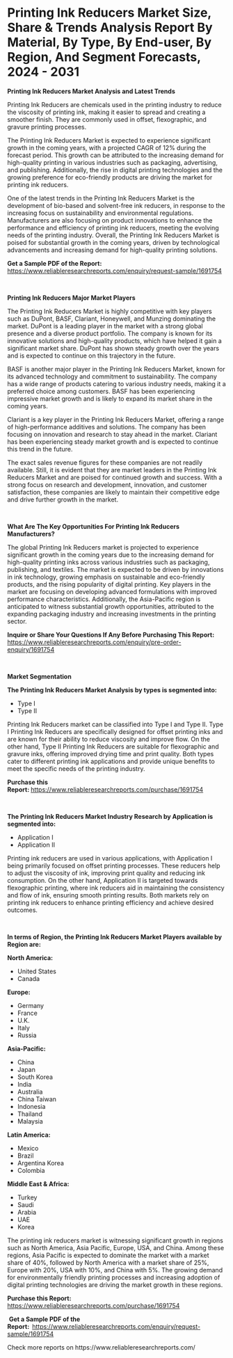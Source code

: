 <p><h1>Printing Ink Reducers Market Size, Share & Trends Analysis Report By Material, By Type, By End-user, By Region, And Segment Forecasts, 2024 - 2031</h1></p><p><strong>Printing Ink Reducers Market Analysis and Latest Trends</strong></p>
<p><p>Printing Ink Reducers are chemicals used in the printing industry to reduce the viscosity of printing ink, making it easier to spread and creating a smoother finish. They are commonly used in offset, flexographic, and gravure printing processes. </p><p>The Printing Ink Reducers Market is expected to experience significant growth in the coming years, with a projected CAGR of 12% during the forecast period. This growth can be attributed to the increasing demand for high-quality printing in various industries such as packaging, advertising, and publishing. Additionally, the rise in digital printing technologies and the growing preference for eco-friendly products are driving the market for printing ink reducers.</p><p>One of the latest trends in the Printing Ink Reducers Market is the development of bio-based and solvent-free ink reducers, in response to the increasing focus on sustainability and environmental regulations. Manufacturers are also focusing on product innovations to enhance the performance and efficiency of printing ink reducers, meeting the evolving needs of the printing industry. Overall, the Printing Ink Reducers Market is poised for substantial growth in the coming years, driven by technological advancements and increasing demand for high-quality printing solutions.</p></p>
<p><strong>Get a Sample PDF of the Report:&nbsp;</strong> <a href="https://www.reliableresearchreports.com/enquiry/request-sample/1691754">https://www.reliableresearchreports.com/enquiry/request-sample/1691754</a></p>
<p>&nbsp;</p>
<p><strong>Printing Ink Reducers Major Market Players</strong></p>
<p><p>The Printing Ink Reducers Market is highly competitive with key players such as DuPont, BASF, Clariant, Honeywell, and Munzing dominating the market. DuPont is a leading player in the market with a strong global presence and a diverse product portfolio. The company is known for its innovative solutions and high-quality products, which have helped it gain a significant market share. DuPont has shown steady growth over the years and is expected to continue on this trajectory in the future.</p><p>BASF is another major player in the Printing Ink Reducers Market, known for its advanced technology and commitment to sustainability. The company has a wide range of products catering to various industry needs, making it a preferred choice among customers. BASF has been experiencing impressive market growth and is likely to expand its market share in the coming years.</p><p>Clariant is a key player in the Printing Ink Reducers Market, offering a range of high-performance additives and solutions. The company has been focusing on innovation and research to stay ahead in the market. Clariant has been experiencing steady market growth and is expected to continue this trend in the future.</p><p>The exact sales revenue figures for these companies are not readily available. Still, it is evident that they are market leaders in the Printing Ink Reducers Market and are poised for continued growth and success. With a strong focus on research and development, innovation, and customer satisfaction, these companies are likely to maintain their competitive edge and drive further growth in the market.</p></p>
<p>&nbsp;</p>
<p><strong>What Are The Key Opportunities For Printing Ink Reducers Manufacturers?</strong></p>
<p><p>The global Printing Ink Reducers market is projected to experience significant growth in the coming years due to the increasing demand for high-quality printing inks across various industries such as packaging, publishing, and textiles. The market is expected to be driven by innovations in ink technology, growing emphasis on sustainable and eco-friendly products, and the rising popularity of digital printing. Key players in the market are focusing on developing advanced formulations with improved performance characteristics. Additionally, the Asia-Pacific region is anticipated to witness substantial growth opportunities, attributed to the expanding packaging industry and increasing investments in the printing sector.</p></p>
<p><strong>Inquire or Share Your Questions If Any Before Purchasing This Report:</strong> <a href="https://www.reliableresearchreports.com/enquiry/pre-order-enquiry/1691754">https://www.reliableresearchreports.com/enquiry/pre-order-enquiry/1691754</a></p>
<p>&nbsp;</p>
<p><strong>Market Segmentation</strong></p>
<p><strong>The Printing Ink Reducers Market Analysis by types is segmented into:</strong></p>
<p><ul><li>Type I</li><li>Type II</li></ul></p>
<p><p>Printing Ink Reducers market can be classified into Type I and Type II. Type I Printing Ink Reducers are specifically designed for offset printing inks and are known for their ability to reduce viscosity and improve flow. On the other hand, Type II Printing Ink Reducers are suitable for flexographic and gravure inks, offering improved drying time and print quality. Both types cater to different printing ink applications and provide unique benefits to meet the specific needs of the printing industry.</p></p>
<p><strong>Purchase this Report:&nbsp;</strong><a href="https://www.reliableresearchreports.com/purchase/1691754">https://www.reliableresearchreports.com/purchase/1691754</a></p>
<p>&nbsp;</p>
<p><strong>The Printing Ink Reducers Market Industry Research by Application is segmented into:</strong></p>
<p><ul><li>Application I</li><li>Application II</li></ul></p>
<p><p>Printing ink reducers are used in various applications, with Application I being primarily focused on offset printing processes. These reducers help to adjust the viscosity of ink, improving print quality and reducing ink consumption. On the other hand, Application II is targeted towards flexographic printing, where ink reducers aid in maintaining the consistency and flow of ink, ensuring smooth printing results. Both markets rely on printing ink reducers to enhance printing efficiency and achieve desired outcomes.</p></p>
<p>&nbsp;</p>
<p><strong>In terms of Region, the Printing Ink Reducers Market Players available by Region are:</strong></p>
<p>
    <p> <strong> North America: </strong>
        <ul>
            <li>United States</li>
            <li>Canada</li>
        </ul>
        </p> 
    <p> <strong> Europe: </strong>
        <ul>
            <li>Germany</li>
            <li>France</li>
            <li>U.K.</li>
            <li>Italy</li>
            <li>Russia</li>
        </ul>
        </p> 
    <p> <strong> Asia-Pacific: </strong>
        <ul>
            <li>China</li>
            <li>Japan</li>
            <li>South Korea</li>
            <li>India</li>
            <li>Australia</li>
            <li>China Taiwan</li>
            <li>Indonesia</li>
            <li>Thailand</li>
            <li>Malaysia</li>
        </ul>
        </p> 
    <p> <strong> Latin America: </strong>
        <ul>
            <li>Mexico</li>
            <li>Brazil</li>
            <li>Argentina Korea</li>
            <li>Colombia</li>
        </ul>
        </p> 
    <p> <strong> Middle East & Africa: </strong>
        <ul>
            <li>Turkey</li>
            <li>Saudi</li>
            <li>Arabia</li>
            <li>UAE</li>
            <li>Korea</li>
        </ul>
    </p>
    </p>
<p><p>The printing ink reducers market is witnessing significant growth in regions such as North America, Asia Pacific, Europe, USA, and China. Among these regions, Asia Pacific is expected to dominate the market with a market share of 40%, followed by North America with a market share of 25%, Europe with 20%, USA with 10%, and China with 5%. The growing demand for environmentally friendly printing processes and increasing adoption of digital printing technologies are driving the market growth in these regions.</p></p>
<p><strong>Purchase this Report: </strong><a href="https://www.reliableresearchreports.com/purchase/1691754">https://www.reliableresearchreports.com/purchase/1691754</a></p>
<p>&nbsp;<strong>Get a Sample PDF of the Report:&nbsp;&nbsp;</strong><a href="https://www.reliableresearchreports.com/enquiry/request-sample/1691754">https://www.reliableresearchreports.com/enquiry/request-sample/1691754</a></p>
<p><strong></strong></p>
<p>Check more reports on https://www.reliableresearchreports.com/</p>